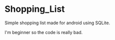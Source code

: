 # Shopping_List
Simple shopping list made for android using SQLite.

I'm beginner so the code is really bad.
